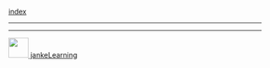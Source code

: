 [index](./readme.md)


---
---
[<img src="https://github.com/jankeLearning/diagrams/blob/master/JL_clean.png" width="40" height="40" />  jankeLearning](https://jankelerning.github.io)

